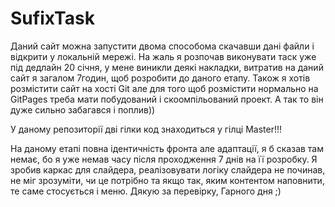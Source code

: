 # SufixTask
Даний сайт можна запустити двома способома скачавши дані файли і відкрити у локальній мережі. На жаль я розпочав виконувати таск уже під дедлайн
20 січня, у мене виникли деякі накладки, витратив на даний сайт я загалом 7годин, щоб розробити до даного етапу. Також я хотів розмістити сайт на хості Git
але для того щоб розмістити нормально на GitPages треба мати побудований і скоомпільований проект. А так то він дуже сильно забагався і поплив))

У даному репозиторії дві гілки код знаходиться у гілці Master!!!

На даному етапі повна ідентичність фронта але адаптації, я б сказав там немає, бо я 
уже немав часу після проходження 7 днів на її розробку. Я зробив каркас для слайдера, реалізовувати логіку слайдера не починав, 
не міг зрозуміти, чи це потрібно та якщо так, яким контентом наповнити, те саме стосується і меню. Дякую за перевірку, Гарного дня ;)
